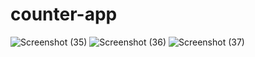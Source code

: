 # counter-app
![Screenshot (35)](https://user-images.githubusercontent.com/92274739/222957502-c12b9e6e-53f5-46dc-8dc0-8a7e3afbdbda.png)
![Screenshot (36)](https://user-images.githubusercontent.com/92274739/222957512-3314c5dd-05f9-491c-8ad7-94759a916ee5.png)
![Screenshot (37)](https://user-images.githubusercontent.com/92274739/222957515-8770f141-339c-46f8-bf08-4d4eeb830df3.png)
